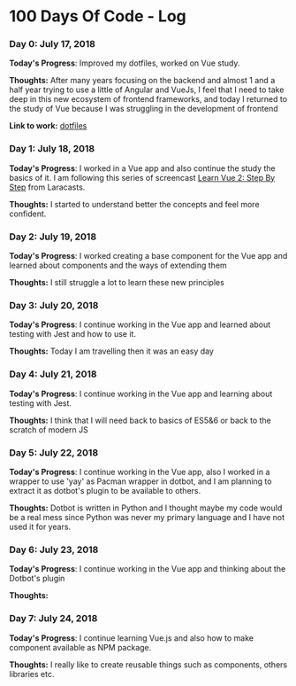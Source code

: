 # 100 Days Of Code - Log

### Day 0: July 17, 2018

**Today's Progress**: Improved my dotfiles, worked on Vue study.

**Thoughts:** After many years focusing on the backend and almost 1 and a half year trying to use a little of Angular and VueJs, I feel that I need to take deep in this new ecosystem of frontend frameworks, and today I returned to the study of Vue because I was struggling in the development of frontend

**Link to work:** [dotfiles](https://github.com/davibusanello/dotfiles)

### Day 1: July 18, 2018

**Today's Progress**: I worked in a Vue app and also continue the study the basics of it. I am following this series of screencast [Learn Vue 2: Step By Step](https://laracasts.com/series/learn-vue-2-step-by-step/) from Laracasts.

**Thoughts:** I started to understand better the concepts and feel more confident.

### Day 2: July 19, 2018

**Today's Progress**: I worked creating a base component for the Vue app and learned about components and the ways of extending them

**Thoughts:** I still struggle a lot to learn these new principles
 
### Day 3: July 20, 2018

**Today's Progress**: I continue working in the Vue app and learned about testing with Jest and how to use it.

**Thoughts:** Today I am travelling then it was an easy day

### Day 4: July 21, 2018

**Today's Progress**: I continue working in the Vue app and learning about testing with Jest.

**Thoughts:** I think that I will need back to basics of ES5&6 or back to the scratch of modern JS

### Day 5: July 22, 2018

**Today's Progress**: I continue working in the Vue app, also I worked in a wrapper to use 'yay' as Pacman wrapper in dotbot, and I am planning to extract it as dotbot's plugin to be available to others.

**Thoughts:** Dotbot is written in Python and I thought maybe my code would be a real mess since Python was never my primary language and I have not used it for years.

### Day 6: July 23, 2018

**Today's Progress**: I continue working in the Vue app and thinking about the Dotbot's plugin

**Thoughts:** 

### Day 7: July 24, 2018

**Today's Progress**: I continue learning Vue.js and also how to make component available as NPM package.

**Thoughts:** I really like to create reusable things such as components, others libraries etc.
